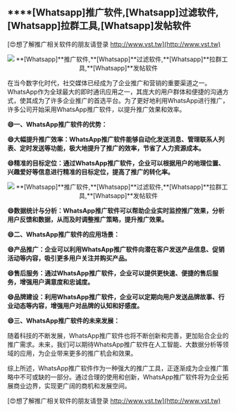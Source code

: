 ## ****[Whatsapp]**推广软件,**[Whatsapp]**过滤软件,**[Whatsapp]**拉群工具,**[Whatsapp]**发帖软件**

[😍想了解推广相关软件的朋友请登录 http://www.vst.tw](http://www.vst.tw)

 <center><img src="https://vst.tw/MP4/tuiguang/png/7.png" alt="**[Whatsapp]**推广软件,**[Whatsapp]**过滤软件,**[Whatsapp]**拉群工具,**[Whatsapp]**发帖软件"></center>

在当今数字化时代，社交媒体已经成为了企业推广和营销的重要渠道之一。WhatsApp作为全球最大的即时通讯应用之一，其庞大的用户群体和便捷的沟通方式，使其成为了许多企业推广的首选平台。为了更好地利用WhatsApp进行推广，许多公司开始采用WhatsApp推广软件，以提升推广效果和效率。

**😄一、WhatsApp推广软件的优势：**

**😄大幅提升推广效率：WhatsApp推广软件能够自动化发送消息、管理联系人列表、定时发送等功能，极大地提升了推广的效率，节省了人力资源成本。**

**😄精准的目标定位：通过WhatsApp推广软件，企业可以根据用户的地理位置、兴趣爱好等信息进行精准的目标定位，提高了推广的转化率。**

 <center><img src="https://vst.tw/MP4/tuiguang/png/1.png" alt="**[Whatsapp]**推广软件,**[Whatsapp]**过滤软件,**[Whatsapp]**拉群工具,**[Whatsapp]**发帖软件"></center>

**😄数据统计与分析：WhatsApp推广软件可以帮助企业实时监控推广效果，分析用户反馈和数据，从而及时调整推广策略，提升推广效果。**

**😄二、WhatsApp推广软件的应用场景：**

**😄产品推广：企业可以利用WhatsApp推广软件向潜在客户发送产品信息、促销活动等内容，吸引更多用户关注并购买产品。**

**😄售后服务：通过WhatsApp推广软件，企业可以提供更快速、便捷的售后服务，增强用户满意度和忠诚度。**

**😄品牌建设：利用WhatsApp推广软件，企业可以定期向用户发送品牌故事、行业动态等内容，增强用户对品牌的认知和好感度。**

**😄三、WhatsApp推广软件的未来发展：**

随着科技的不断发展，WhatsApp推广软件也将不断创新和完善，更加贴合企业的推广需求。未来，我们可以期待WhatsApp推广软件在人工智能、大数据分析等领域的应用，为企业带来更多的推广机会和效果。

综上所述，WhatsApp推广软件作为一种强大的推广工具，正逐渐成为企业推广策略中不可或缺的一部分。通过合理的使用和创新，WhatsApp推广软件将为企业拓展商业边界，实现更广阔的商机和发展空间。

[😍想了解推广相关软件的朋友请登录 http://www.vst.tw](http://www.vst.tw)



